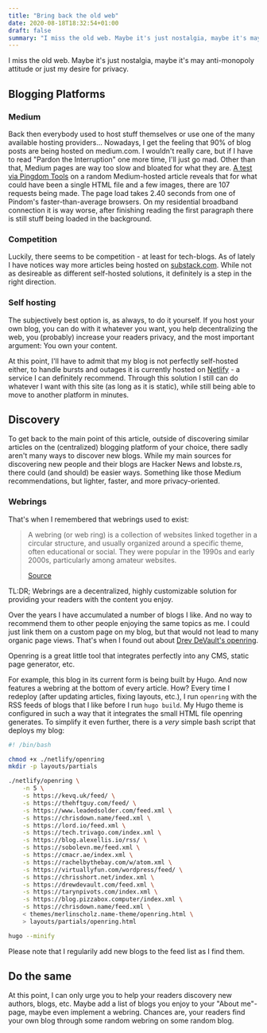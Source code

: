 ```yaml
---
title: "Bring back the old web"
date: 2020-08-18T18:32:54+01:00
draft: false
summary: "I miss the old web. Maybe it's just nostalgia, maybe it's may anti-monopoly attitude or just my desire for privacy."
---
```


I miss the old web. Maybe it's just nostalgia, maybe it's may anti-monopoly attitude or just my desire for privacy.

## Blogging Platforms

### Medium

Back then everybody used to host stuff themselves or use one of the many available hosting providers... Nowadays, I get the feeling that 90% of blog posts are being hosted on medium.com. I wouldn't really care, but if I have to read "Pardon the Interruption" one more time, I'll just go mad. Other than that, Medium pages are way too slow and bloated for what they are. [A test via Pingdom Tools](https://tools.pingdom.com/#5d00a9ee1a800000) on a random Medium-hosted article reveals that for what could have been a single HTML file and a few images, there are 107 requests being made. The page load takes 2.40 seconds from one of Pindom's faster-than-average browsers. On my residential broadband connection it is way worse, after finishing reading the first paragraph there is still stuff being loaded in the background.

### Competition

Luckily, there seems to be competition - at least for tech-blogs. As of lately I have notices way more articles being hosted on [substack.com](https://substack.com/). While not as desireable as different self-hosted solutions, it definitely is a step in the right direction.

### Self hosting

The subjectively best option is, as always, to do it yourself. If you host your own blog, you can do with it whatever you want, you help decentralizing the web, you (probably) increase your readers privacy, and the most important argument: You own your content.

At this point, I'll have to admit that my blog is not perfectly self-hosted either, to handle bursts and outages it is currently hosted on [Netlify](https://www.netlify.com/) - a service I can definitely recommend. Through this solution I still can do whatever I want with this site (as long as it is static), while still being able to move to another platform in minutes.

## Discovery

To get back to the main point of this article, outside of discovering similar articles on the (centralized) blogging platform of your choice, there sadly aren't many ways to discover new blogs. While my main sources for discovering new people and their blogs are Hacker News and lobste.rs, there could (and should) be easier ways. Something like those Medium recommendations, but lighter, faster, and more privacy-oriented.

### Webrings

That's when I remembered that webrings used to exist:

> A webring (or web ring) is a collection of websites linked together in a circular structure, and usually organized around a specific theme, often educational or social. They were popular in the 1990s and early 2000s, particularly among amateur websites.
>
> [Source](https://en.wikipedia.org/wiki/Webring)

TL:DR; Webrings are a decentralized, highly customizable solution for providing your readers with the content you enjoy.

Over the years I have accumulated a number of blogs I like. And no way to recommend them to other people enjoying the same topics as me. I could just link them on a custom page on my blog, but that would not lead to many organic page views. That's when I found out about [Drev DeVault's openring](https://sr.ht/~sircmpwn/openring/).

Openring is a great little tool that integrates perfectly into any CMS, static page generator, etc.

For example, this blog in its current form is being built by Hugo. And now features a webring at the bottom of every article. How? Every time I redeploy (after updating articles, fixing layouts, etc.), I run ```openring``` with the RSS feeds of blogs that I like before I run ```hugo build```. My Hugo theme is configured in such a way that it integrates the small HTML file openring generates. To simplify it even further, there is a *very* simple bash script that deploys my blog:

```bash
#! /bin/bash

chmod +x ./netlify/openring
mkdir -p layouts/partials

./netlify/openring \
    -n 5 \
    -s https://kevq.uk/feed/ \
    -s https://thehftguy.com/feed/ \
    -s https://www.leadedsolder.com/feed.xml \
    -s https://chrisdown.name/feed.xml \
    -s https://lord.io/feed.xml \
    -s https://tech.trivago.com/index.xml \
    -s https://blog.alexellis.io/rss/ \
    -s https://sobolevn.me/feed.xml \
    -s https://cmacr.ae/index.xml \
    -s https://rachelbythebay.com/w/atom.xml \
    -s https://virtuallyfun.com/wordpress/feed/ \
    -s https://chrisshort.net/index.xml \
    -s https://drewdevault.com/feed.xml \
    -s https://tarynpivots.com/index.xml \
    -s https://blog.pizzabox.computer/index.xml \
    -s https://chrisdown.name/feed.xml \
    < themes/merlinscholz.name-theme/openring.html \
    > layouts/partials/openring.html 

hugo --minify
```

Please note that I regularily add new blogs to the feed list as I find them.

## Do the same

At this point, I can only urge you to help your readers discovery new authors, blogs, etc. Maybe add a list of blogs you enjoy to your "About me"-page, maybe even implement a webring. Chances are, your readers find your own blog through some random webring on some random blog.